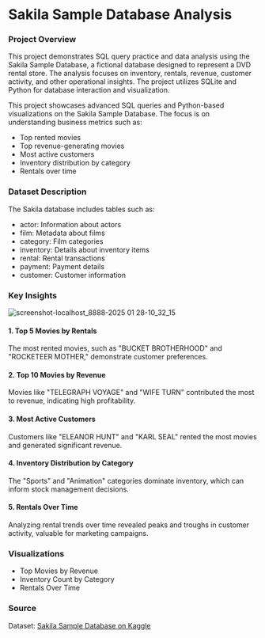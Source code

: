 # Sakila Sample Database Analysis

### Project Overview

This project demonstrates SQL query practice and data analysis using the Sakila Sample Database, a fictional database designed to represent a DVD rental store. The analysis focuses on inventory, rentals, revenue, customer activity, and other operational insights. The project utilizes SQLite and Python for database interaction and visualization.

This project showcases advanced SQL queries and Python-based visualizations on the Sakila Sample Database. The focus is on understanding business metrics such as:

- Top rented movies
- Top revenue-generating movies
- Most active customers
- Inventory distribution by category
- Rentals over time

### Dataset Description

The Sakila database includes tables such as:

- actor: Information about actors
- film: Metadata about films
- category: Film categories
- inventory: Details about inventory items
- rental: Rental transactions
- payment: Payment details
- customer: Customer information

### Key Insights

![screenshot-localhost_8888-2025 01 28-10_32_15](https://github.com/user-attachments/assets/7a18fb40-8979-4329-ae2f-075e04f35ce9)

#### 1. Top 5 Movies by Rentals

The most rented movies, such as "BUCKET BROTHERHOOD" and "ROCKETEER MOTHER," demonstrate customer preferences.

#### 2. Top 10 Movies by Revenue

Movies like "TELEGRAPH VOYAGE" and "WIFE TURN" contributed the most to revenue, indicating high profitability.

#### 3. Most Active Customers

Customers like "ELEANOR HUNT" and "KARL SEAL" rented the most movies and generated significant revenue.

#### 4. Inventory Distribution by Category

The "Sports" and "Animation" categories dominate inventory, which can inform stock management decisions.

#### 5. Rentals Over Time

Analyzing rental trends over time revealed peaks and troughs in customer activity, valuable for marketing campaigns.

### Visualizations

- Top Movies by Revenue
- Inventory Count by Category
- Rentals Over Time

### Source

Dataset: [Sakila Sample Database on Kaggle](https://www.kaggle.com/datasets/raniajaberi/sakila-data-set) 
